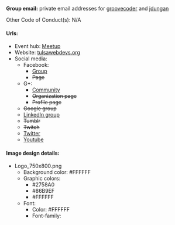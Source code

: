 **Group email:** private email addresses for [groovecoder](https://github.com/groovecoder) and [jdungan](https://github.com/jdungan)

Other Code of Conduct(s): N/A

#### Urls:
  - Event hub: [Meetup](https://www.meetup.com/Tulsa-Web-Devs/)
  - Website: [tulsawebdevs.org](http://tulsawebdevs.org/)
  - Social media:
    - Facebook:
      - [Group](https://www.facebook.com/groups/199713962534/)
      - ~~Page~~
    - G+:
      - [Community](  https://plus.google.com/u/0/communities/105329276617610687480)
      - ~~Organization page~~
      - ~~Profile page~~
    - ~~Google group~~
    - [LinkedIn group]( https://www.linkedin.com/groups/4064077/profile)
    - ~~Tumblr~~
    - ~~Twitch~~
    - [Twitter](https://twitter.com/tulsawebdevs)
    - [Youtube](https://www.youtube.com/channel/UCqxOg-OSKPSkNyQkrE3tHAQ)

#### Image design details:
- Logo_750x800.png
  - Background color: #FFFFFF
  - Graphic colors:
    - #2758A0
    - #86B9EF
    - #FFFFFF
  - Font:
    - Color: #FFFFFF
    - Font-family:
